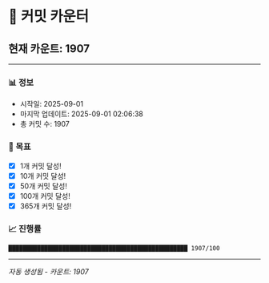 # 🔢 커밋 카운터

## 현재 카운트: 1907

---

### 📊 정보
- 시작일: 2025-09-01
- 마지막 업데이트: 2025-09-01 02:06:38
- 총 커밋 수: 1907

### 🎯 목표
- [x] 1개 커밋 달성!
- [x] 10개 커밋 달성!
- [x] 50개 커밋 달성!
- [x] 100개 커밋 달성!
- [x] 365개 커밋 달성!

### 📈 진행률
```
██████████████████████████████████████████████████ 1907/100
```

---
*자동 생성됨 - 카운트: 1907*
